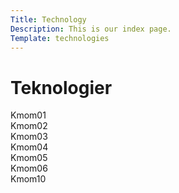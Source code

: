 ```yaml
---
Title: Technology
Description: This is our index page.
Template: technologies
---
```


Teknologier
==========================

<div class="tech-box">
Kmom01
</div>

<div class="tech-box">
Kmom02
</div>

<div class="tech-box">
Kmom03
</div>

<div class="tech-box">
Kmom04
</div>

<div class="tech-box">
Kmom05
</div>

<div class="tech-box">
Kmom06
</div>

<div class="tech-box tech-project">
Kmom10
</div>